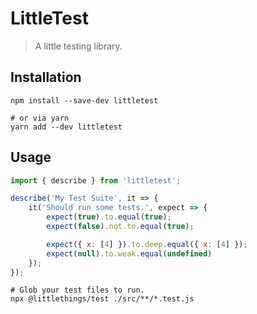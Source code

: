 # LittleTest

> A little testing library.

## Installation

```shell
npm install --save-dev littletest

# or via yarn
yarn add --dev littletest
```

## Usage

```js
import { describe } from 'littletest';

describe('My Test Suite', it => {
    it('Should run some tests.', expect => {
        expect(true).to.equal(true);
        expect(false).not.to.equal(true);

        expect({ x: [4] }).to.deep.equal({ x: [4] });
        expect(null).to.weak.equal(undefined)
    });
});
```

```shell
# Glob your test files to run.
npx @littlethings/test ./src/**/*.test.js
```
